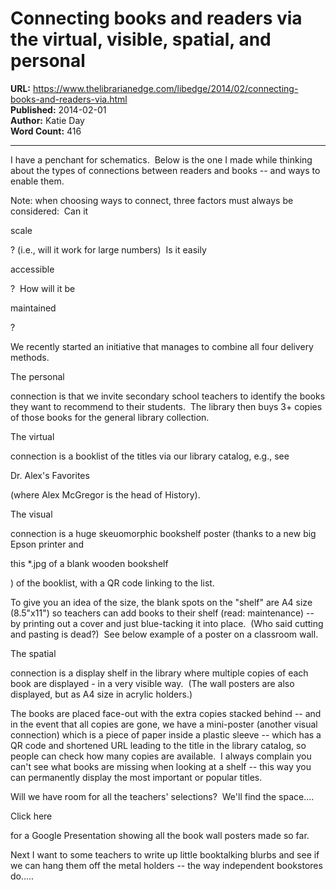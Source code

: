# Connecting books and readers via the virtual, visible, spatial, and personal

**URL:** https://www.thelibrarianedge.com/libedge/2014/02/connecting-books-and-readers-via.html  
**Published:** 2014-02-01  
**Author:** Katie Day  
**Word Count:** 416

---

I have a penchant for schematics.  Below is the one I made while thinking about the types of connections between readers and books -- and ways to enable them.

Note: when choosing ways to connect, three factors must always be considered:  Can it

scale

? (i.e., will it work for large numbers)  Is it easily

accessible

?  How will it be

maintained

?

We recently started an initiative that manages to combine all four delivery methods.

The personal

connection is that we invite secondary school teachers to identify the books they want to recommend to their students.  The library then buys 3+ copies of those books for the general library collection.

The virtual

connection is a booklist of the titles via our library catalog, e.g., see

Dr. Alex's Favorites

(where Alex McGregor is the head of History).

The visual

connection is a huge skeuomorphic bookshelf poster (thanks to a new big Epson printer and

this *.jpg of a blank wooden bookshelf

) of the booklist, with a QR code linking to the list.

To give you an idea of the size, the blank spots on the "shelf" are A4 
size (8.5"x11") so teachers can add books to their shelf (read: maintenance) -- by printing 
out a cover and just blue-tacking it into place.  (Who said cutting and pasting is dead?)  See below example of a poster on a classroom wall.

The spatial

connection is a display shelf in the library where multiple copies of each book are displayed - in a very visible way.  (The wall posters are also displayed, but as A4 size in acrylic holders.)

The books are placed face-out with the extra copies stacked behind -- and in the event that all copies are gone, we have a mini-poster (another visual connection) which is a piece of paper inside a plastic sleeve -- which has a QR code and shortened URL leading to the title in the library catalog, so people can check how many copies are available.  I always complain you can't see what books are missing when looking at a shelf -- this way you can permanently display the most important or popular titles.

Will we have room for all the teachers' selections?  We'll find the space....

Click here

for a Google Presentation showing all the book wall posters made so far.

Next I want to some teachers to write up little booktalking blurbs and see if we can hang them off the metal holders -- the way independent bookstores do.....
